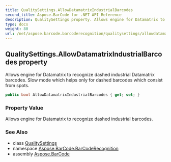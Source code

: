 ```yaml
---
title: QualitySettings.AllowDatamatrixIndustrialBarcodes
second_title: Aspose.BarCode for .NET API Reference
description: QualitySettings property. Allows engine for Datamatrix to recognize dashed industrial Datamatrix barcodes. Slow mode which helps only for dashed barcodes which consist from spots
type: docs
weight: 80
url: /net/aspose.barcode.barcoderecognition/qualitysettings/allowdatamatrixindustrialbarcodes/
---
```

## QualitySettings.AllowDatamatrixIndustrialBarcodes property

Allows engine for Datamatrix to recognize dashed industrial Datamatrix barcodes. Slow mode which helps only for dashed barcodes which consist from spots.

```csharp
public bool AllowDatamatrixIndustrialBarcodes { get; set; }
```

### Property Value

Allows engine for Datamatrix to recognize dashed industrial barcodes.

### See Also

* class [QualitySettings](../)
* namespace [Aspose.BarCode.BarCodeRecognition](../../qualitysettings/)
* assembly [Aspose.BarCode](../../../)



